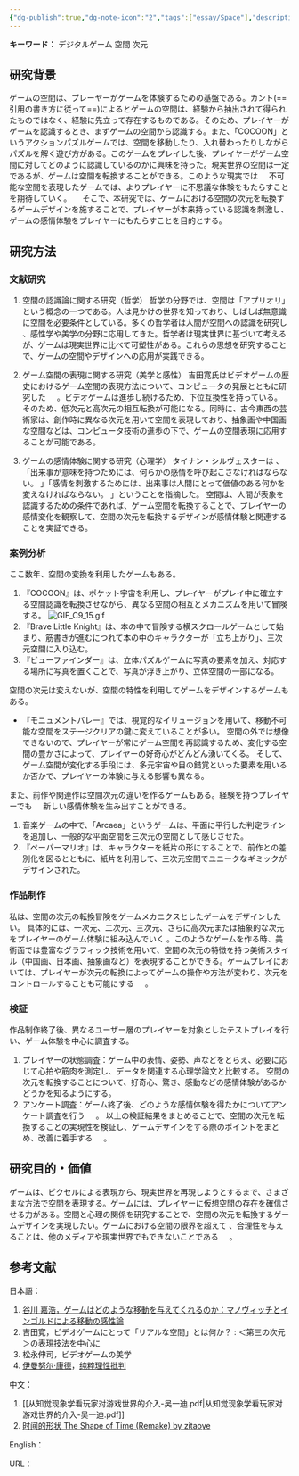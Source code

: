```yaml
---
{"dg-publish":true,"dg-note-icon":"2","tags":["essay/Space"],"description":null,"type":"长期","creation date":"2024-07-17","completion date":"2024-07-19","permalink":"/900.Publish/空間の次元を転換するゲームデザイン研究——デジタルゲームにおける/","dgPassFrontmatter":true,"noteIcon":"2"}
---
```


**キーワード：** デジタルゲーム 空間 次元

## 研究背景
ゲームの空間は、プレーヤーがゲームを体験するための基盤である。カント(==引用の書き方に従って==)によるとゲームの空間は、経験から抽出されて得られたものではなく、経験に先立って存在するものである。そのため、プレイヤーがゲームを認識するとき、まずゲームの空間から認識する。また、「COCOON」というアクションパズルゲームでは、空間を移動したり、入れ替わったりしながらパズルを解く遊び方がある。このゲームをプレイした後、プレイヤーがゲーム空間に対してどのように認識しているのかに興味を持った。現実世界の空間は一定であるが、ゲームは空間を転換することができる。このような現実では     不可能な空間を表現したゲームでは、よりプレイヤーに不思議な体験をもたらすことを期待していく。    
そこで、本研究では、ゲームにおける空間の次元を転換するゲームデザインを施することで、プレイヤーが本来持っている認識を刺激し、ゲームの感情体験をプレイヤーにもたらすことを目的とする。

## 研究方法
### 文献研究
1. 空間の認識論に関する研究（哲学）
哲学の分野では、空間は「アプリオリ」という概念の一つである。人は見かけの世界を知っており、しばしば無意識に空間を必要条件としている。多くの哲学者は人間が空間への認識を研究し 、感性学や美学の分野に応用してきた。哲学者は現実世界に基づいて考えるが、ゲームは現実世界に比べて可塑性がある。これらの思想を研究することで、ゲームの空間やデザインへの応用が実践できる。

2. ゲーム空間の表現に関する研究（美学と感性）
吉田寛氏はビデオゲームの歴史におけるゲーム空間の表現方法について、コンピュータの発展とともに研究した     。ビデオゲームは進歩し続けるため、下位互換性を持っている。 そのため、低次元と高次元の相互転換が可能になる。同時に、古今東西の芸術家は、創作時に異なる次元を用いて空間を表現しており、抽象画や中国画な空間などは、コンピュータ技術の進歩の下で、ゲームの空間表現に応用することが可能である。

3. ゲームの感情体験に関する研究（心理学）
タイナン・シルヴェスターは 、「出来事が意味を持つためには、何らかの感情を呼び起こさなければならない。 」「感情を刺激するためには、出来事は人間にとって価値のある何かを変えなければならない。 」ということを指摘した。
空間は、人間が表象を認識するための条件であれば、ゲーム空間を転換することで、プレイヤーの感情変化を観察して、空間の次元を転換するデザインが感情体験と関連することを実証できる。    

### 案例分析
ここ数年、空間の変換を利用したゲームもある。
1. 『COCOON』は、ポケット宇宙を利用し、プレイヤーがプレイ中に確立する空間認識を転換させながら、異なる空間の相互とメカニズムを用いて冒険する。
	![GIF_C9_15.gif](/img/user/700.Attachments/GIF_C9_15.gif)
2. 『Brave Little Knight』は、本の中で冒険する横スクロールゲームとして始まり、筋書きが進むにつれて本の中のキャラクターが「立ち上がり」、三次元空間に入り込む。
3. 『ビューファインダー』は、立体パズルゲームに写真の要素を加え、対応する場所に写真を置くことで、写真が浮き上がり、立体空間の一部になる。

空間の次元は変えないが、空間の特性を利用してゲームをデザインするゲームもある。
- 『モニュメントバレー』では、視覚的なイリュージョンを用いて、移動不可能な空間をステージクリアの鍵に変えていることが多い。 空間の外では想像できないので、プレイヤーが常にゲーム空間を再認識するため、変化する空間の豊かさによって、プレイヤーの好奇心がどんどん湧いてくる。 そして、ゲーム空間が変化する手段には、多元宇宙や目の錯覚といった要素を用いるか否かで、プレイヤーの体験に与える影響も異なる。

また、前作や関連作は空間次元の違いを作るゲームもある。経験を持つプレイヤーでも     新しい感情体験を生み出すことができる。
1. 音楽ゲームの中で、「Arcaea」というゲームは、平面に平行した判定ラインを追加し、一般的な平面空間を三次元の空間として感じさせた。           
2. 『ペーパーマリオ』は、キャラクターを紙片の形にすることで、前作との差別化を図るとともに、紙片を利用して、三次元空間でユニークなギミックがデザインされた。    

### 作品制作
私は、空間の次元の転換冒険をゲームメカニクスとしたゲームをデザインしたい。 具体的には、一次元、二次元、三次元、さらに高次元または抽象的な次元をプレイヤーのゲーム体験に組み込んでいく 。このようなゲームを作る時、美術面では豊富なグラフィック技術を用いて、空間の次元の特徴を持つ美術スタイル（中国画、日本画、抽象画など）を表現することができる。ゲームプレイにおいては、プレイヤーが次元の転換によってゲームの操作や方法が変わり、次元をコントロールすることも可能にする     。

### 検証
作品制作終了後、異なるユーザー層のプレイヤーを対象としたテストプレイを行い、ゲーム体験を中心に調査する。    
1. プレイヤーの状態調査：ゲーム中の表情、姿勢、声などをとらえ、必要に応じて心拍や筋肉を測定し、データを関連する心理学論文と比較する。 空間の次元を転換することについて、好奇心、驚き、感動などの感情体験があるかどうかを知るようにする。
2. アンケート調査：ゲーム終了後、どのような感情体験を得たかについてアンケート調査を行う     。
以上の検証結果をまとめることで、空間の次元を転換することの実現性を検証し、ゲームデザインをする際のポイントをまとめ、改善に着手する     。

## 研究目的・価値
ゲームは、ピクセルによる表現から、現実世界を再現しようとするまで、さまざまな方法で空間を表現する。ゲームには、プレイヤーに仮想空間の存在を確信させる力がある。空間と心理の関係を研究することで、空間の次元を転換するゲームデザインを実現したい。ゲームにおける空間の限界を超えて 、合理性を与えることは、他のメディアや現実世界でもできないことである     。

## 参考文献
日本語：
1. [谷川 嘉浩，ゲームはどのような移動を与えてくれるのか：マノヴィッチとインゴルドによる移動の感性論](https://ritsumei.repo.nii.ac.jp/records/13386)
2. 吉田寛，ビデオゲームにとって「リアルな空間」とは何か？ : ＜第三の次元＞の表現技法を中心に
3. 松永伸司，ビデオゲームの美学
4. [伊曼努尔·康德](https://zh.wikipedia.org/zh-cn/%E4%BC%8A%E6%9B%BC%E5%8A%AA%E5%B0%94%C2%B7%E5%BA%B7%E5%BE%B7)，[纯粹理性批判](https://zh.wikipedia.org/wiki/%E7%BA%AF%E7%B2%B9%E7%90%86%E6%80%A7%E6%89%B9%E5%88%A4)

中文：
1. [[从知觉现象学看玩家对游戏世界的介入-吴一迪.pdf\|从知觉现象学看玩家对游戏世界的介入-吴一迪.pdf]]
2. [时间的形状 The Shape of Time (Remake) by zitaoye](https://yezi.itch.io/time)

English：

URL：